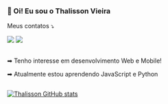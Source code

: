 ### 👋 Oi! Eu sou o Thalisson Vieira

Meus contatos ⤵
<div> 

  <a href="https://www.instagram.com/tdevieira" target="_blank"><img src="https://img.shields.io/badge/-Instagram-%23E4405F?style=for-the-badge&logo=instagram&logoColor=white" target="_blank"></a>
  <a href="https://www.linkedin.com/in/thalissonvieira" target="_blank"><img src="https://img.shields.io/badge/-LinkedIn-%230077B5?style=for-the-badge&logo=linkedin&logoColor=white" target="_blank"></a> 
  
</div>

 ##
 
➡ Tenho interesse em desenvolvimento Web e Mobile! 

➡ Atualmente estou aprendendo JavaScript e Python

 ##
 

[![Thalisson GitHub stats](https://github-readme-stats.vercel.app/api?username=thsvieira&hide=issues,prs,contribs&show_icons=true&theme=transparent&hide_border=true&include_all_commits=true&count_private=true)](https://github.com/anuraghazra/github-readme-stats)

##
 

<!---
thsvieira/thsvieira is a ✨ special ✨ repository because its `README.md` (this file) appears on your GitHub profile.
You can click the Preview link to take a look at your changes.
--->
